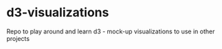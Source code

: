 # d3-visualizations

Repo to play around and learn d3 - mock-up visualizations to use in other projects
